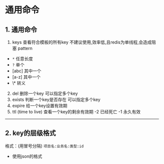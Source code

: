 # 通用命令
## 1. 通用命令
1. keys
查看符合模板的所有key
不建议使用,效率低,且redis为单线程,会造成阻塞
pattern
+ `*` 任意长度
+ `?` 单个
+ [abc] 其中一个
+ [a-z] 其中一个
+ \\* 转义
2. del
删除一个key
可以指定多个key
3. exists
判断一个key是否存在
可以指定多个key
4. expire
给一个key设置有效期
5. ttl (time to live)
查看一个key的剩余有效期
-2 已经死亡
-1 永久有效

***

## 2. key的层级格式
格式：(用冒号分隔)
`项目名:业务名:类型:id`

+ 使用json的格式